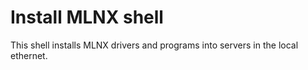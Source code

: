 # Install MLNX shell

This shell installs MLNX drivers and programs into servers in the local ethernet.
